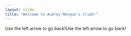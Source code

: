 ```yaml
---
layout: slide
title: "Welcome to Audrey Mengue's slide!"
---
```

Use the left arrow to go back!Use the left arrow to go back!
